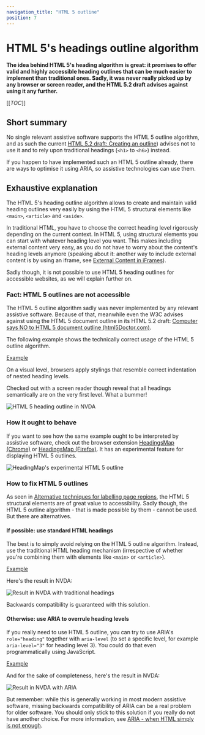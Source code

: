 ```yaml
---
navigation_title: "HTML 5 outline"
position: 7
---
```


# HTML 5's headings outline algorithm

**The idea behind HTML 5's heading algorithm is great: it promises to offer valid and highly accessible heading outlines that can be much easier to implement than traditional ones. Sadly, it was never really picked up by any browser or screen reader, and the HTML 5.2 draft advises against using it any further.**

[[_TOC_]]

## Short summary

No single relevant assistive software supports the HTML 5 outline algorithm, and as such the current [HTML 5.2 draft: Creating an outline](https://www.w3.org/TR/html52/sections.html#creating-an-outline)) advises not to use it and to rely upon traditional headings (`<h1>` to `<h6>`) instead.

If you happen to have implemented such an HTML 5 outline already, there are ways to optimise it using ARIA, so assistive technologies can use them.

## Exhaustive explanation

The HTML 5's heading outline algorithm allows to create and maintain valid heading outlines very easily by using the HTML 5 structural elements like `<main>`, `<article>` and `<aside>`.

In traditional HTML, you have to choose the correct heading level rigorously depending on the current context. In HTML 5, using structural elements you can start with whatever heading level you want. This makes including external content very easy, as you do not have to worry about the content's heading levels anymore (speaking about it: another way to include external content is by using an iframe, see [External Content in iFrames](/examples/headings/iframes)).

Sadly though, it is not possible to use HTML 5 heading outlines for accessible websites, as we will explain further on.

### Fact: HTML 5 outlines are not accessible

The HTML 5 outline algorithm sadly was never implemented by any relevant assistive software. Because of that, meanwhile even the W3C advises against using the HTML 5 document outline in its HTML 5.2 draft: [Computer says NO to HTML 5 document outline (html5Doctor.com)](http://html5doctor.com/computer-says-no-to-html5-document-outline/).

The following example shows the technically correct usage of the HTML 5 outline algorithm.

[Example](_examples/html-5-headings-outline)

On a visual level, browsers apply stylings that resemble correct indentation of nested heading levels.

Checked out with a screen reader though reveal that all headings semantically are on the very first level. What a bummer!

![HTML 5 heading outline in NVDA](_media/html5-heading-outline-in-nvda.png)

### How it ought to behave

If you want to see how the same example ought to be interpreted by assistive software, check out the browser extension [HeadingsMap (Chrome)](https://chrome.google.com/webstore/detail/headingsmap/flbjommegcjonpdmenkdiocclhjacmbi) or [HeadingsMap (Firefox)](https://addons.mozilla.org/en-US/firefox/addon/headingsmap/). It has an experimental feature for displaying HTML 5 outlines.

![HeadingMap's experimental HTML 5 outline](_media/headingmaps-experimental-html5-outline.png)

### How to fix HTML 5 outlines

As seen in [Alternative techniques for labelling page regions](/examples/headings/alternative-techniques), the HTML 5 structural elements are of great value to accessibility. Sadly though, the HTML 5 outline algorithm - that is made possible by them - cannot be used. But there are alternatives.

#### If possible: use standard HTML headings

The best is to simply avoid relying on the HTML 5 outline algorithm. Instead, use the traditional HTML heading mechanism (irrespective of whether you're combining them with elements like `<main>` or `<article>`).

[Example](_examples/html-5-headings-outline-with-traditionally-numbered-headings)

Here's the result in NVDA:

![Result in NVDA with traditional headings](_media/result-in-nvda-with-traditional-headings.png)

Backwards compatibility is guaranteed with this solution.

#### Otherwise: use ARIA to overrule heading levels

If you really need to use HTML 5 outline, you can try to use ARIA's `role="heading"` together with `aria-level` (to set a specific level, for example `aria-level="3"` for heading level 3). You could do that even programmatically using JavaScript.

[Example](_examples/html-5-headings-outline-with-aria-level-fixes)

And for the sake of completeness, here's the result in NVDA:

![Result in NVDA with ARIA](_media/result-in-nvda-with-aria.png)

But remember: while this is generally working in most modern assistive software, missing backwards compatibility of ARIA can be a real problem for older software. You should only stick to this solution if you really do not have another choice. For more information, see [ARIA - when HTML simply is not enough](/knowledge/aria).
